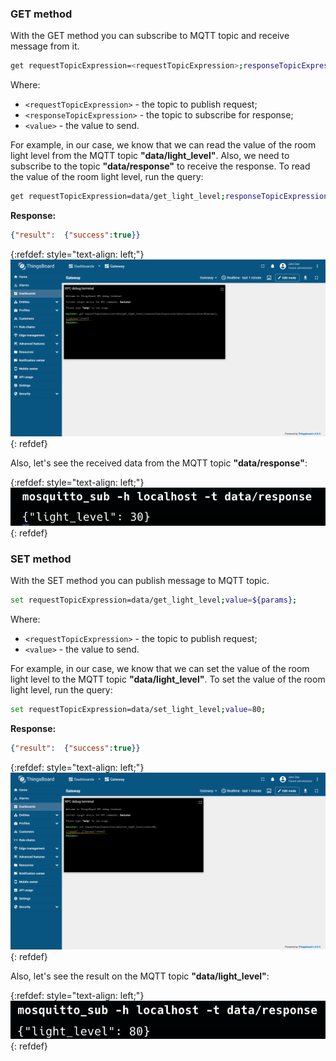 ### GET method

With the GET method you can subscribe to MQTT topic and receive message from it.

```bash
get requestTopicExpression=<requestTopicExpression>;responseTopicExpression=<responseTopicExpression>;value=<value>;
```

Where:
- `<requestTopicExpression>` - the topic to publish request;
- `<responseTopicExpression>` - the topic to subscribe for response;
- `<value>` - the value to send.

For example, in our case, we know that we can read the value of the room light level from the MQTT topic 
**"data/light_level"**. Also, we need to subscribe to the topic **"data/response"** to receive the response.
To read the value of the room light level, run the query:

```bash
get requestTopicExpression=data/get_light_level;responseTopicExpression=data/response;value=${params};
```

**Response:**

```json
{"result":  {"success":true}}
```

{:refdef: style="text-align: left;"}
![image](/images/gateway/get-set-connector-rpc/mqtt-get-set-rpc-1.png)
{: refdef}

Also, let's see the received data from the MQTT topic **"data/response"**:

{:refdef: style="text-align: left;"}
![image](/images/gateway/get-set-connector-rpc/mqtt-get-set-rpc-3.jpeg)
{: refdef}

### SET method

With the SET method you can publish message to MQTT topic.

```bash
set requestTopicExpression=data/get_light_level;value=${params};
```

Where:
- `<requestTopicExpression>` - the topic to publish request;
- `<value>` - the value to send.

For example, in our case, we know that we can set the value of the room light level to the MQTT topic
**"data/light_level"**. To set the value of the room light level, run the query:

```bash
set requestTopicExpression=data/set_light_level;value=80;
```

**Response:**

```json
{"result":  {"success":true}}
```

{:refdef: style="text-align: left;"}
![image](/images/gateway/get-set-connector-rpc/mqtt-get-set-rpc-2.png)
{: refdef}

Also, let's see the result on the MQTT topic **"data/light_level"**:

{:refdef: style="text-align: left;"}
![image](/images/gateway/get-set-connector-rpc/mqtt-get-set-rpc-4.jpeg)
{: refdef}
